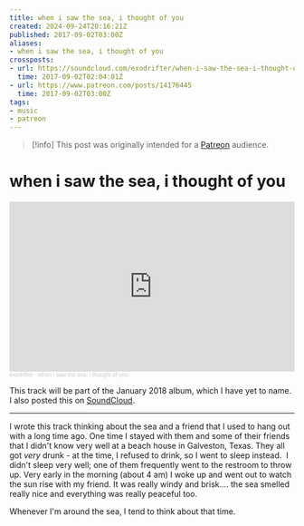 ```yaml
---
title: when i saw the sea, i thought of you
created: 2024-09-24T20:16:21Z
published: 2017-09-02T03:00Z
aliases:
- when i saw the sea, i thought of you
crossposts:
- url: https://soundcloud.com/exodrifter/when-i-saw-the-sea-i-thought-of-you
  time: 2017-09-02T02:04:01Z
- url: https://www.patreon.com/posts/14176445
  time: 2017-09-02T03:00Z
tags:
- music
- patreon
---
```


> [!info]
> This post was originally intended for a [Patreon](../tags/patreon.md) audience.

# when i saw the sea, i thought of you

<iframe width="100%" height="300" scrolling="no" frameborder="no" allow="autoplay" src="https://w.soundcloud.com/player/?url=https%3A//api.soundcloud.com/tracks/340544086&color=%23ff5500&auto_play=false&hide_related=false&show_comments=true&show_user=true&show_reposts=false&show_teaser=true&visual=true"></iframe><div style="font-size: 10px; color: #cccccc;line-break: anywhere;word-break: normal;overflow: hidden;white-space: nowrap;text-overflow: ellipsis; font-family: Interstate,Lucida Grande,Lucida Sans Unicode,Lucida Sans,Garuda,Verdana,Tahoma,sans-serif;font-weight: 100;"><a href="https://soundcloud.com/exodrifter" title="exodrifter" target="_blank" style="color: #cccccc; text-decoration: none;">exodrifter</a> · <a href="https://soundcloud.com/exodrifter/when-i-saw-the-sea-i-thought-of-you" title="when i saw the sea, i thought of you" target="_blank" style="color: #cccccc; text-decoration: none;">when i saw the sea, i thought of you</a></div>

This track will be part of the January 2018 album, which I have yet to name. I also posted this on [SoundCloud](https://soundcloud.com/exodrifter/when-i-saw-the-sea-i-thought-of-you).

---

I wrote this track thinking about the sea and a friend that I used to hang out with a long time ago. One time I stayed with them and some of their friends that I didn't know very well at a beach house in Galveston, Texas. They all got _very_ drunk - at the time, I refused to drink, so I went to sleep instead.  I didn't sleep very well; one of them frequently went to the restroom to throw up. Very early in the morning (about 4 am) I woke up and went out to watch the sun rise with my friend. It was really windy and brisk.... the sea smelled really nice and everything was really peaceful too.

Whenever I'm around the sea, I tend to think about that time.
